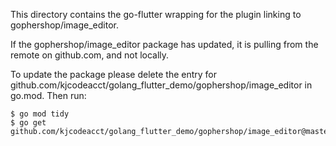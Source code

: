 This directory contains the go-flutter wrapping for the plugin linking to gophershop/image_editor.

If the gophershop/image_editor package has updated, it is pulling from the remote on github.com, and not locally.

To update the package please delete the entry for github.com/kjcodeacct/golang_flutter_demo/gophershop/image_editor in go.mod.
Then run:
```
$ go mod tidy
$ go get github.com/kjcodeacct/golang_flutter_demo/gophershop/image_editor@master
```